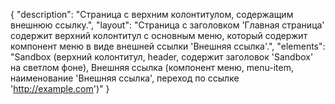 {
"description": "Страница с верхним колонтитулом, содержащим внешнюю ссылку.",
"layout": "Страница с заголовком 'Главная страница' содержит верхний колонтитул с основным меню, который содержит компонент меню в виде внешней ссылки 'Внешняя ссылка'.",
"elements": "Sandbox (верхний колонтитул, header, содержит заголовок 'Sandbox' на светлом фоне),
Внешняя ссылка (компонент меню, menu-item, наименование 'Внешняя ссылка', переход по ссылке 'http://example.com')"
}